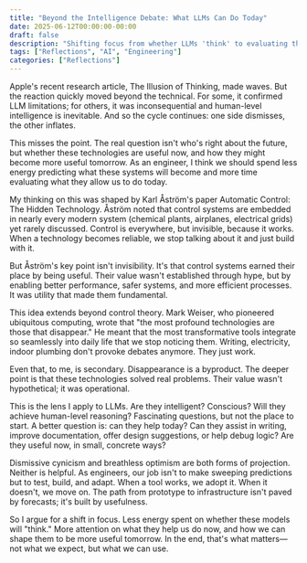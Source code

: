```yaml
---
title: "Beyond the Intelligence Debate: What LLMs Can Do Today"
date: 2025-06-12T00:00:00-00:00
draft: false
description: "Shifting focus from whether LLMs 'think' to evaluating their practical utility in engineering and daily work."
tags: ["Reflections", "AI", "Engineering"]
categories: ["Reflections"]
---
```



Apple's recent research article, The Illusion of Thinking, made waves. But the reaction quickly moved beyond the technical. For some, it confirmed LLM limitations; for others, it was inconsequential and human-level intelligence is inevitable. And so the cycle continues: one side dismisses, the other inflates.

This misses the point. The real question isn't who's right about the future, but whether these technologies are useful now, and how they might become more useful tomorrow. As an engineer, I think we should spend less energy predicting what these systems will become and more time evaluating what they allow us to do today.

My thinking on this was shaped by Karl Åström's paper Automatic Control: The Hidden Technology. Åström noted that control systems are embedded in nearly every modern system (chemical plants, airplanes, electrical grids) yet rarely discussed. Control is everywhere, but invisible, because it works. When a technology becomes reliable, we stop talking about it and just build with it.

But Åström's key point isn't invisibility. It's that control systems earned their place by being useful. Their value wasn't established through hype, but by enabling better performance, safer systems, and more efficient processes. It was utility that made them fundamental.

This idea extends beyond control theory. Mark Weiser, who pioneered ubiquitous computing, wrote that "the most profound technologies are those that disappear." He meant that the most transformative tools integrate so seamlessly into daily life that we stop noticing them. Writing, electricity, indoor plumbing don't provoke debates anymore. They just work.

Even that, to me, is secondary. Disappearance is a byproduct. The deeper point is that these technologies solved real problems. Their value wasn't hypothetical; it was operational.

This is the lens I apply to LLMs. Are they intelligent? Conscious? Will they achieve human-level reasoning? Fascinating questions, but not the place to start. A better question is: can they help today? Can they assist in writing, improve documentation, offer design suggestions, or help debug logic? Are they useful now, in small, concrete ways?

Dismissive cynicism and breathless optimism are both forms of projection. Neither is helpful. As engineers, our job isn't to make sweeping predictions but to test, build, and adapt. When a tool works, we adopt it. When it doesn't, we move on. The path from prototype to infrastructure isn't paved by forecasts; it's built by usefulness.

So I argue for a shift in focus. Less energy spent on whether these models will "think." More attention on what they help us do now, and how we can shape them to be more useful tomorrow. In the end, that's what matters—not what we expect, but what we can use. 